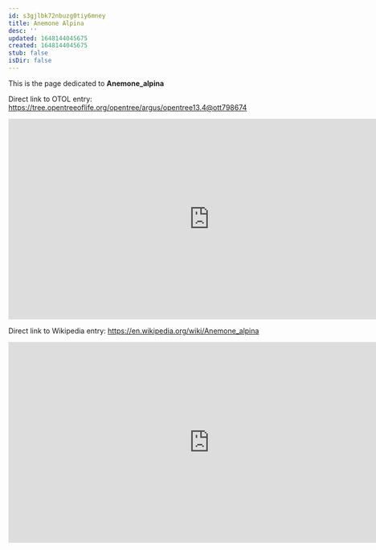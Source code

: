 ```yaml
---
id: s3gjlbk72nbuzg0tiy6mney
title: Anemone Alpina
desc: ''
updated: 1648144045675
created: 1648144045675
stub: false
isDir: false
---
```

This is the page dedicated to **Anemone_alpina**


Direct link to OTOL entry: https://tree.opentreeoflife.org/opentree/argus/opentree13.4@ott798674



<html>
    <body>
    <iframe src="https://tree.opentreeoflife.org/opentree/argus/opentree13.4@ott798674"
    width="800" height="400" frameborder="0" allowfullscreen> </iframe>
    </body>
</html>
    


Direct link to Wikipedia entry: https://en.wikipedia.org/wiki/Anemone_alpina



<html>
    <body>
    <iframe src="https://en.wikipedia.org/wiki/Anemone_alpina"
    width="800" height="400" frameborder="0" allowfullscreen> </iframe>
    </body>
</html>
    
